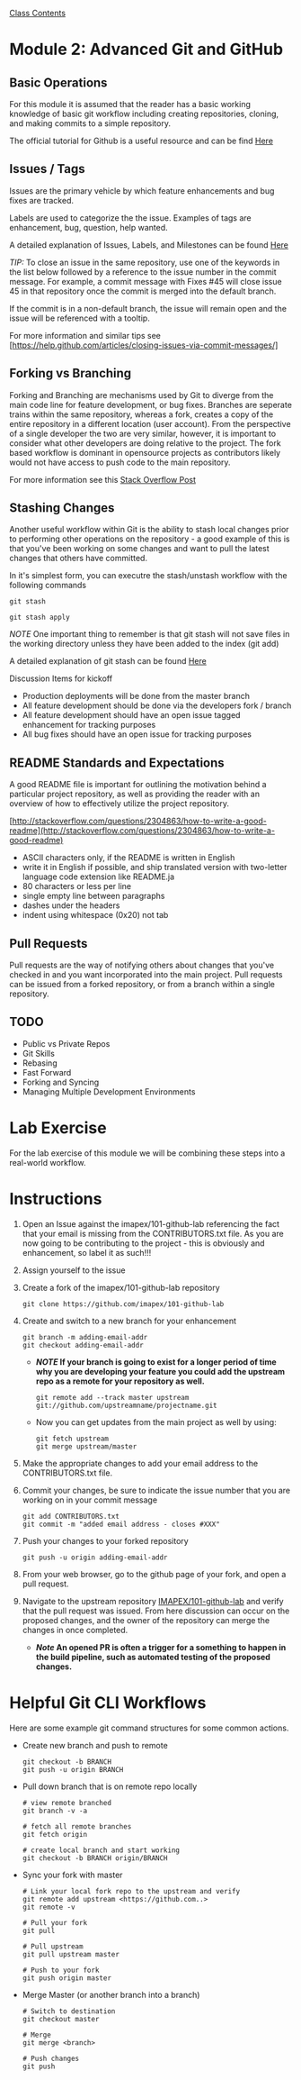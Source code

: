[Class Contents](../README.md)

# Module 2: Advanced Git and GitHub

Basic Operations
-----------------------

For this module it is assumed that the reader has a basic working knowledge of basic git workflow including creating
repositories, cloning, and making commits to a simple repository.


The official tutorial for Github is a useful resource and can be find [Here](https://guides.github.com/activities/hello-world/)

Issues / Tags
-----------------------

Issues are the primary vehicle by which feature enhancements and bug fixes are tracked.

Labels are used to categorize the the issue. Examples of tags are enhancement, bug, question, help wanted.

 A detailed explanation of Issues, Labels, and Milestones can be found [Here](https://guides.github.com/features/issues/)

*TIP:* To close an issue in the same repository, use one of the keywords in the list below followed by a
reference to the issue number in the commit message. For example, a commit message with Fixes #45 will close issue 45
in that repository once the commit is merged into the default branch.

If the commit is in a non-default branch, the issue will remain open and the issue will be referenced with a tooltip.

For more information and similar tips see [https://help.github.com/articles/closing-issues-via-commit-messages/]

Forking vs Branching
-----------------------

Forking and Branching are mechanisms used by Git to diverge from the main code line for feature development, or bug
fixes. Branches are seperate trains within the same repository, whereas a fork, creates a copy of the entire repository in
a different location (user account). From the perspective of a single developer the two are very similar, however, it
is important to consider what other developers are doing relative to the project. The fork based workflow is dominant in
opensource projects as contributors likely would not have access to push code to the main repository.

For more information see this [Stack Overflow Post](http://stackoverflow.com/questions/3611256/forking-vs-branching-in-github)

Stashing Changes
------------------------

Another useful workflow within Git is the ability to stash local changes prior to performing other operations on the
repository - a good example of this is that you've been working on some changes and want to pull the latest changes that
others have committed.

In it's simplest form, you can executre the stash/unstash workflow with the following commands

```
git stash

git stash apply
```

*NOTE* One important thing to remember is that git stash will not save files in the working directory unless they have been
added to the index (git add)

A detailed explanation of git stash can be found [Here](https://git-scm.com/book/en/v1/Git-Tools-Stashing)

Discussion Items for kickoff

* Production deployments will be done from the master branch
* All feature development should be done via the developers fork / branch
* All feature development should have an open issue tagged enhancement for tracking purposes
* All bug fixes should have an open issue for tracking purposes



README Standards and Expectations
----------------------------------

A good README file is important for outlining the motivation behind a particular project repository, as well
as providing the reader with an overview of how to effectively utilize the project repository.


[http://stackoverflow.com/questions/2304863/how-to-write-a-good-readme](http://stackoverflow.com/questions/2304863/how-to-write-a-good-readme)


* ASCII characters only, if the README is written in English
* write it in English if possible, and ship translated version with two-letter
  language code extension like README.ja
* 80 characters or less per line
* single empty line between paragraphs
* dashes under the headers
* indent using whitespace (0x20) not tab



Pull Requests
-----------------------

Pull requests are the way of notifying others about changes that you've checked in and you want incorporated into the
main project.  Pull requests can be issued from a forked repository, or from a branch within a single repository.

TODO
-----------------------
* Public vs Private Repos
* Git Skills
* Rebasing
* Fast Forward
* Forking and Syncing
* Managing Multiple Development Environments

Lab Exercise
=============================

For the lab exercise of this module we will be combining these steps into a real-world workflow.


# Instructions

1. Open an Issue against the imapex/101-github-lab referencing the fact that your email is missing from the CONTRIBUTORS.txt
file. As you are now going to be contributing to the project - this is obviously and enhancement, so label it as such!!!

2. Assign yourself to the issue

3. Create a fork of the imapex/101-github-lab repository

	```
   git clone https://github.com/imapex/101-github-lab
   ```

4. Create and switch to a new branch for your enhancement

	```
   git branch -m adding-email-addr
   git checkout adding-email-addr
   ```

	* **_NOTE_ If your branch is going to exist for a longer period of time why you are developing your feature you could add the upstream repo as a remote for your repository as well.**

		```
	   git remote add --track master upstream git://github.com/upstreamname/projectname.git
	   ```

	* Now you can get updates from the main project as well by using:

		```
	   git fetch upstream
	   git merge upstream/master
	   ```

5. Make the appropriate changes to add your email address to the CONTRIBUTORS.txt file.

6. Commit your changes, be sure to indicate the issue number that you are working on in your commit message

	```
   git add CONTRIBUTORS.txt
   git commit -m "added email address - closes #XXX"
   ```
7. Push your changes to your forked repository
    ```
    git push -u origin adding-email-addr
    ```

5. From your web browser, go to the github page of your fork, and open a pull request.

6. Navigate to the upstream repository [IMAPEX/101-github-lab](https://github.com/imapex/101-github-lab) and
verify that the pull request was issued.  From here discussion can occur on the proposed changes, and the owner
of the repository can merge the changes in once completed.  
	* **_Note_ An opened PR is often a trigger for a something to
happen in the build pipeline, such as automated testing of the proposed changes.**


# Helpful Git CLI Workflows 

Here are some example git command structures for some common actions.  

* Create new branch and push to remote

	```
	git checkout -b BRANCH
	git push -u origin BRANCH
	```

* Pull down branch that is on remote repo locally

	```
	# view remote branched
	git branch -v -a
	
	# fetch all remote branches
	git fetch origin
	
	# create local branch and start working
	git checkout -b BRANCH origin/BRANCH
	```
	
* Sync your fork with master

	```
	# Link your local fork repo to the upstream and verify 
	git remote add upstream <https://github.com..>
	git remote -v

	# Pull your fork
	git pull

	# Pull upstream
	git pull upstream master

	# Push to your fork
	git push origin master
	```

* Merge Master (or another branch into a branch)

	```
	# Switch to destination
	git checkout master

	# Merge
	git merge <branch>

	# Push changes
	git push
	```

